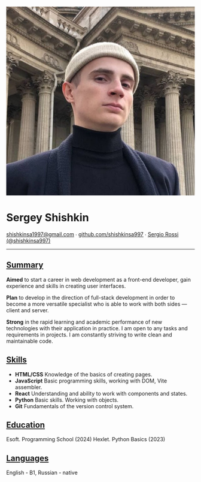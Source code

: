 ![userpic](https://github.com/shishkinsa997/rsschool-cv/blob/gh-pages/userpic.jpg?raw=true)
# **Sergey Shishkin**

<u>shishkinsa1997@gmail.com</u> ∙ <u>[github.com/shishkinsa997](https://github.com/shishkinsa997)</u> ∙ <u>[Sergio Rossi (@shishkinsa997)](https://discord.com/users/373909855058001920)</u>

---
## <u>Summary</u>
**Aimed** to start a career in web development as a front-end developer, gain experience and skills in creating user interfaces.

**Plan** to develop in the direction of full-stack development in order to become a more versatile specialist who is able to work with both sides — client and server.

**Strong** in the rapid learning and academic performance of new technologies with their application in practice. I am open to any tasks and requirements in projects. I am constantly striving to write clean and maintainable code.

## <u>Skills</u>
- **HTML/CSS** Knowledge of the basics of creating pages.
- **JavaScript** Basic programming skills, working with DOM, Vite assembler.
- **React** Understanding and ability to work with components and states.
- **Python** Basic skills. Working with objects.
- **Git** Fundamentals of the version control system.

## <u>Education</u>
Esoft. Programming School (2024)
Hexlet. Python Basics (2023)

## <u>Languages</u>
English - B1, Russian - native